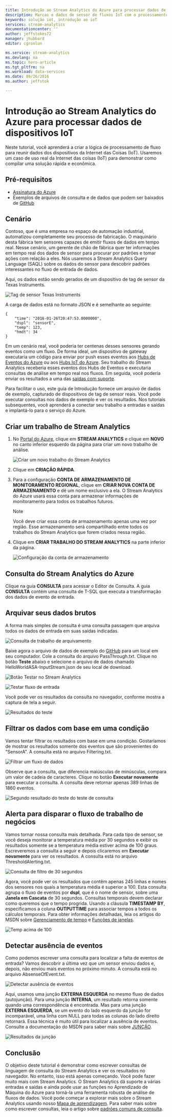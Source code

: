 ```yaml
---
title: Introdução ao Stream Analytics do Azure para processar dados de dispositivos IoT. | Microsoft Docs
description: Marcas e dados de sensor de fluxos IoT com o processamento de dados em tempo real e Stream Analytics
keywords: solução iot, introdução ao ioT
services: stream-analytics
documentationcenter: ''
author: jeffstokes72
manager: jhubbard
editor: cgronlun

ms.service: stream-analytics
ms.devlang: na
ms.topic: hero-article
ms.tgt_pltfrm: na
ms.workload: data-services
ms.date: 09/26/2016
ms.author: jeffstok

---
```

# <a name="get-started-with-azure-stream-analytics-to-process-data-from-iot-devices"></a>Introdução ao Stream Analytics do Azure para processar dados de dispositivos IoT
Neste tutorial, você aprenderá a criar a lógica de processamento de fluxo para reunir dados dos dispositivos da Internet das Coisas (IoT). Usaremos um caso de uso real da Internet das coisas (IoT) para demonstrar como compilar uma solução rápida e econômica.

## <a name="prerequisites"></a>Pré-requisitos
* [Assinatura do Azure](https://azure.microsoft.com/pricing/free-trial/)
* Exemplos de arquivos de consulta e de dados que podem ser baixados de [GitHub](https://aka.ms/azure-stream-analytics-get-started-iot)

## <a name="scenario"></a>Cenário
Contoso, que é uma empresa no espaço de automação industrial, automatizou completamente seu processo de fabricação. O maquinário desta fábrica tem sensores capazes de emitir fluxos de dados em tempo real. Nesse cenário, um gerente de chão de fábrica quer ter informações em tempo real dos dados de sensor para procurar por padrões e tomar ações com relação a eles. Nós usaremos a Stream Analytics Query Language (SAQL) sobre os dados do sensor para descobrir padrões interessantes no fluxo de entrada de dados.

Aqui, os dados estão sendo gerados de um dispositivo de tag de sensor da Texas Instruments.

![Tag de sensor Texas Instruments](./media/stream-analytics-get-started-with-iot-devices/stream-analytics-get-started-with-iot-devices-01.jpg)

A carga de dados está no formato JSON e é semelhante ao seguinte:

    {
        "time": "2016-01-26T20:47:53.0000000",  
        "dspl": "sensorE",  
        "temp": 123,  
        "hmdt": 34  
    }  

Em um cenário real, você poderia ter centenas desses sensores gerando eventos como um fluxo. De forma ideal, um dispositivo de gateway executaria um código para enviar por push esses eventos aos [Hubs de Eventos do Azure](https://azure.microsoft.com/services/event-hubs/) ou aos [Hubs IoT do Azure](https://azure.microsoft.com/services/iot-hub/). Seu trabalho do Stream Analytics receberia esses eventos dos Hubs de Eventos e executaria consultas de análise em tempo real nos fluxos. Em seguida, você poderia enviar os resultados a uma das [saídas com suporte](stream-analytics-define-outputs.md).

Para facilitar o uso, este guia de Introdução fornece um arquivo de dados de exemplo, capturado de dispositivos de tag de sensor reais. Você pode executar consultas nos dados de exemplo e ver os resultados. Nos tutoriais subsequentes, você aprenderá a conectar seu trabalho a entradas e saídas e implantá-lo para o serviço do Azure.

## <a name="create-a-stream-analytics-job"></a>Criar um trabalho de Stream Analytics
1. No [Portal do Azure](http://manage.windowsazure.com), clique em **STREAM ANALYTICS** e clique em **NOVO** no canto inferior esquerdo da página para criar um novo trabalho de análise.
   
    ![Criar um novo trabalho do Stream Analytics](./media/stream-analytics-get-started-with-iot-devices/stream-analytics-get-started-with-iot-devices-02.png)
2. Clique em **CRIAÇÃO RÁPIDA**.
3. Para a configuração **CONTA DE ARMAZENAMENTO DE MONITORAMENTO REGIONAL**, clique em **CRIAR NOVA CONTA DE ARMAZENAMENTO** e dê um nome exclusivo a ela. O Stream Analytics do Azure usará essa conta para armazenar informações de monitoramento para todos os trabalhos futuros.
   
   > [!NOTE]
   > Você deve criar essa conta de armazenamento apenas uma vez por região. Esse armazenamento será compartilhado entre todos os trabalhos do Stream Analytics que forem criados nessa região.
   > 
   > 
4. Clique em **CRIAR TRABALHO DO STREAM ANALYTICS** na parte inferior da página.
   
    ![Configuração da conta de armazenamento](./media/stream-analytics-get-started-with-iot-devices/stream-analytics-get-started-with-iot-devices-03.jpg)

## <a name="azure-stream-analytics-query"></a>Consulta do Stream Analytics do Azure
Clique na guia **CONSULTA** para acessar o Editor de Consulta. A guia **CONSULTA** contém uma consulta de T-SQL que executa a transformação dos dados de evento de entrada.

## <a name="archive-your-raw-data"></a>Arquivar seus dados brutos
A forma mais simples de consulta é uma consulta passagem que arquiva todos os dados de entrada em suas saídas indicadas.

![Consulta de trabalho de arquivamento](./media/stream-analytics-get-started-with-iot-devices/stream-analytics-get-started-with-iot-devices-04.png)

Baixe agora o arquivo de dados de exemplo do [GitHub](https://aka.ms/azure-stream-analytics-get-started-iot) para um local em seu computador. Cole a consulta do arquivo PassThrough.txt. Clique no botão **Teste** abaixo e selecione o arquivo de dados chamado HelloWorldASA-InputStream.json de seu local de download.

![Botão Testar no Stream Analytics](./media/stream-analytics-get-started-with-iot-devices/stream-analytics-get-started-with-iot-devices-05.png)

![Testar fluxo de entrada](./media/stream-analytics-get-started-with-iot-devices/stream-analytics-get-started-with-iot-devices-06.png)

Você pode ver os resultados da consulta no navegador, conforme mostra a captura de tela a seguir.

![Resultados do teste](./media/stream-analytics-get-started-with-iot-devices/stream-analytics-get-started-with-iot-devices-07.png)

## <a name="filter-the-data-based-on-a-condition"></a>Filtrar os dados com base em uma condição
Vamos tentar filtrar os resultados com base em uma condição. Gostaríamos de mostrar os resultados somente dos eventos que são provenientes do "SensorA". A consulta está no arquivo Filtering.txt.

![Filtrar um fluxo de dados](./media/stream-analytics-get-started-with-iot-devices/stream-analytics-get-started-with-iot-devices-08.png)

Observe que a consulta, que diferencia maiúsculas de minúsculas, compara um valor de cadeia de caracteres. Clique no botão **Executar novamente** para executar a consulta. A consulta deve retornar apenas 389 linhas de 1860 eventos.

![Segundo resultado do teste do teste de consulta](./media/stream-analytics-get-started-with-iot-devices/stream-analytics-get-started-with-iot-devices-09.png)

## <a name="alert-to-trigger-a-business-workflow"></a>Alerta para disparar o fluxo de trabalho de negócios
Vamos tornar nossa consulta mais detalhada. Para cada tipo de sensor, se você deseja monitorar a temperatura média por 30 segundos e exibir os resultados somente se a temperatura média estiver acima de 100 graus. Escreveremos a consulta a seguir e depois clicaremos em **Executar novamente** para ver os resultados. A consulta está no arquivo ThresholdAlerting.txt.

![Consulta de filtro de 30 segundos](./media/stream-analytics-get-started-with-iot-devices/stream-analytics-get-started-with-iot-devices-10.png)

Agora, você pode ver os resultados que contêm apenas 245 linhas e nomes dos sensores nos quais a temperatura média é superior a 100. Esta consulta agrupa o fluxo de eventos por **dspl**, que é o nome de sensor, sobre uma **Janela em Cascata** de 30 segundos. Consultas temporais devem declarar como queremos que o tempo progrida. Usando a cláusula **TIMESTAMP BY**, especificamos a coluna **OUTPUTTIME** para associar tempos a todos os cálculos temporais. Para obter informações detalhadas, leia os artigos do MSDN sobre [Gerenciamento de tempo](https://msdn.microsoft.com/library/azure/mt582045.aspx) e [Funções de janelas](https://msdn.microsoft.com/library/azure/dn835019.aspx).

![Temp acima de 100](./media/stream-analytics-get-started-with-iot-devices/stream-analytics-get-started-with-iot-devices-11.png)

## <a name="detect-absence-of-events"></a>Detectar ausência de eventos
Como podemos escrever uma consulta para localizar a falta de eventos de entrada? Vamos descobrir a última vez que um sensor enviou dados e, depois, não enviou mais eventos no próximo minuto. A consulta está no arquivo AbsenseOfEvent.txt.

![Detectar ausência de eventos](./media/stream-analytics-get-started-with-iot-devices/stream-analytics-get-started-with-iot-devices-12.png)

Aqui, usamos uma junção **EXTERNA ESQUERDA** no mesmo fluxo de dados (autojunção). Para uma junção **INTERNA**, um resultado retorna somente quando uma correspondência é encontrada.  Mas para uma junção **EXTERNA ESQUERDA**, se um evento do lado esquerdo da junção for incomparável, uma linha com NULL para todas as colunas do lado direito retornará. Essa técnica é muito útil para localizar a ausência de eventos. Consulte a documentação do MSDN para saber mais sobre [JUNÇÃO](https://msdn.microsoft.com/library/azure/dn835026.aspx).

![Resultados da junção](./media/stream-analytics-get-started-with-iot-devices/stream-analytics-get-started-with-iot-devices-13.png)

## <a name="conclusion"></a>Conclusão
O objetivo deste tutorial é demonstrar como escrever consultas de linguagem de consulta do Stream Analytics e ver os resultados no navegador. No entanto, isso está apenas começando. Você pode fazer muito mais com Stream Analytics. O Stream Analytics dá suporte a várias entradas e saídas e ainda pode usar as funções no Aprendizado de Máquina do Azure para torná-la uma ferramenta robusta de análise de fluxos de dados. Você pode começar a explorar mais sobre o Stream Analytics usando nosso [Mapa de aprendizagem](https://azure.microsoft.com/documentation/learning-paths/stream-analytics/). Para saber mais sobre como escrever consultas, leia o artigo sobre [padrões comuns de consulta](stream-analytics-stream-analytics-query-patterns.md).

<!--HONumber=Oct16_HO2-->


